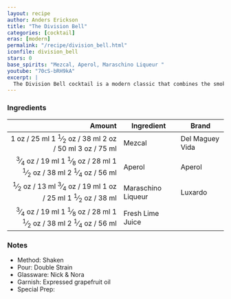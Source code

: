 ```yaml
---
layout: recipe
author: Anders Erickson
title: "The Division Bell"
categories: [cocktail]
eras: [modern]
permalink: "/recipe/division_bell.html"
iconfile: division_bell
stars: 0
base_spirits: "Mezcal, Aperol, Maraschino Liqueur "
youtube: "70cS-bRH9kA"
excerpt: |
  The Division Bell cocktail is a modern classic that combines the smoky flavors of mezcal with the bitter-sweetness of Aperol and the cherry notes of Maraschino liqueur.
---
```


### Ingredients

|  Amount | Ingredient         | Brand           |
| ------: | ------------------ | --------------- |
|    <span class="onex active">1 oz  / 25 ml</span> <span class="onehalfx">1 <sup>1</sup>&frasl;<sub>2</sub> oz  / 38 ml</span> <span class="twox">2 oz  / 50 ml</span> <span class="threex">3 oz  / 75 ml</span>| Mezcal             | Del Maguey Vida |
| <span class="onex active"> <sup>3</sup>&frasl;<sub>4</sub> oz  / 19 ml</span> <span class="onehalfx">1 <sup>1</sup>&frasl;<sub>8</sub> oz  / 28 ml</span> <span class="twox">1 <sup>1</sup>&frasl;<sub>2</sub> oz  / 38 ml</span> <span class="threex">2 <sup>1</sup>&frasl;<sub>4</sub> oz  / 56 ml</span>| Aperol             | Aperol          |
|  <span class="onex active"> <sup>1</sup>&frasl;<sub>2</sub> oz  / 13 ml</span> <span class="onehalfx"> <sup>3</sup>&frasl;<sub>4</sub> oz  / 19 ml</span> <span class="twox">1 oz  / 25 ml</span> <span class="threex">1 <sup>1</sup>&frasl;<sub>2</sub> oz  / 38 ml</span>| Maraschino Liqueur | Luxardo         |
| <span class="onex active"> <sup>3</sup>&frasl;<sub>4</sub> oz  / 19 ml</span> <span class="onehalfx">1 <sup>1</sup>&frasl;<sub>8</sub> oz  / 28 ml</span> <span class="twox">1 <sup>1</sup>&frasl;<sub>2</sub> oz  / 38 ml</span> <span class="threex">2 <sup>1</sup>&frasl;<sub>4</sub> oz  / 56 ml</span>| Fresh Lime Juice   |

### Notes

- Method: Shaken
- Pour: Double Strain
- Glassware: Nick & Nora
- Garnish: Expressed grapefruit oil
- Special Prep:

    
<script type="application/ld+json">
{
  "@context": "https://schema.org",
  "@type": "Recipe",
  "author": "{{ page.author }}",
  "description": "{{ page.excerpt }}",
  "image": "{% for ingredient in site.data[page.iconfile].images.ingredient limit: 1 %}{{ ingredient.url }}{% endfor %}",
  "recipeIngredient": [
    "   1 oz Mezcal            ",
  "0.75 oz Aperol            ",
  " 0.5 oz Maraschino Liqueur",
],
  "name": "{{ page.title }}",
  "recipeInstructions": "
- Method: Shaken
- Pour: Double Strain
- Glassware: Nick & Nora
- Garnish: Expressed grapefruit oil
- Special Prep:
",
  "recipeYield": "1 cocktail",
}
</script>

    